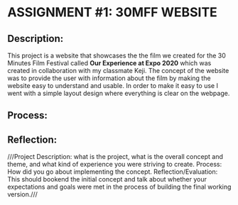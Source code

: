 # ASSIGNMENT #1: 30MFF WEBSITE

## Description:
This project is a website that showcases the the film we created for the 30 Minutes Film Festival called **Our Experience at Expo 2020** which was created in collaboration with my classmate Keji. The concept of the website was to provide the user with information about the film by making the website easy to understand and usable. In order to make it easy to use I went with a simple layout design where everything is clear on the webpage.

## Process:

## Reflection:

///Project Description: what is the project, what is the overall concept and theme, and what kind of experience you were striving to create.
Process: How did you go about implementing the concept.
Reflection/Evaluation: This should bookend the initial concept and talk about whether your expectations and goals were met in the process of building the final working version.///
